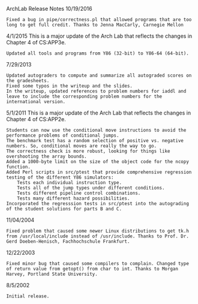 
ArchLab Release Notes
10/19/2016

    Fixed a bug in pipe/correctness.pl that allowed programs that are too long to get full credit. Thanks to Jenna MacCarly, Carnegie Mellon 

4/1/2015
This is a major update of the Arch Lab that reflects the changes in Chapter 4 of CS:APP3e.

    Updated all tools and programs from Y86 (32-bit) to Y86-64 (64-bit). 

7/29/2013

    Updated autograders to compute and summarize all autograded scores on the gradesheets.
    Fixed some typos in the writeup and the slides.
    In the writeup, updated references to problem numbers for iaddl and leave to include the corresponding problem numbers for the international version. 

5/1/2011
This is a major update of the Arch Lab that reflects the changes in Chapter 4 of CS:APP2e.

    Students can now use the conditional move instructions to avoid the performance problems of conditional jumps.
    The benchmark test has a random selection of positive vs. negative numbers. So, conditional moves are really the way to go.
    The correctness check is more robust, looking for things like overshooting the array bounds.
    Added a 1000-byte limit on the size of the object code for the ncopy function.
    Added Perl scripts in src/ptest that provide comprehensive regression testing of the different Y86 simulators:
        Tests each individual instruction type.
        Tests all of the jump types under different conditions.
        Tests different pipeline control combinations.
        Tests many different hazard possibilities. 
    Incorporated the regresssion tests in src/ptest into the autograding of the student solutions for parts B and C. 

11/04/2004

    Fixed problem that caused some newer Linux distributions to get tk.h from /usr/local/include instead of /usr/include. Thanks to Prof. Dr. Gerd Doeben-Henisch, Fachhochschule Frankfurt. 

12/22/2003

    Fixed minor bug that caused some compilers to complain. Changed type of return value from getopt() from char to int. Thanks to Morgan Harvey, Portland State University. 

8/5/2002

    Initial release. 


